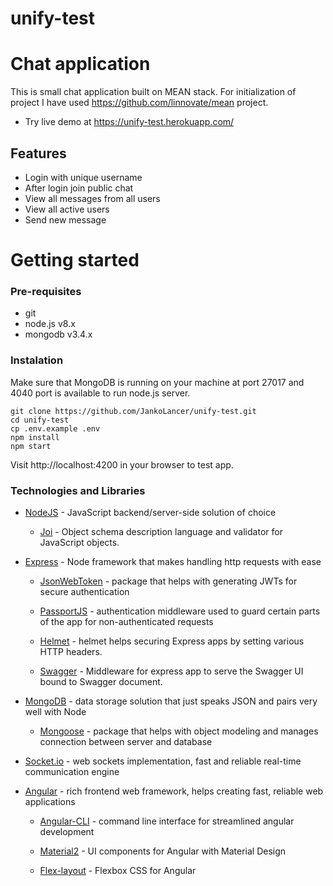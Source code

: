 # unify-test
# Chat application
This is small chat application built on MEAN stack.
For initialization of project I have used https://github.com/linnovate/mean project.

- Try live demo at https://unify-test.herokuapp.com/

## Features
- Login with unique username
- After login join public chat
- View all messages from all users
- View all active users
- Send new message

# Getting started
### Pre-requisites
- git
- node.js v8.x
- mongodb v3.4.x

### Instalation
Make sure that MongoDB is running on your machine at port 27017 and 4040 port is available to run node.js server.
```
git clone https://github.com/JankoLancer/unify-test.git
cd unify-test
cp .env.example .env
npm install
npm start
```
Visit http://localhost:4200 in your browser to test app.

### Technologies and Libraries
- [NodeJS](https://nodejs.org/) - JavaScript backend/server-side solution of choice

  - [Joi](https://github.com/hapijs/joi) - Object schema description language and validator for JavaScript objects.

- [Express](https://expressjs.com/) - Node framework that makes handling http requests with ease

  - [JsonWebToken](https://www.npmjs.com/package/jsonwebtoken) - package that helps with generating JWTs for secure authentication

  - [PassportJS](http://passportjs.org/) - authentication middleware used to guard certain parts of the app for non-authenticated requests
  
  - [Helmet](https://helmetjs.github.io/) - helmet helps securing Express apps by setting various HTTP headers.

  - [Swagger](https://github.com/scottie1984/swagger-ui-express) - Middleware for express app to serve the Swagger UI bound to Swagger document. 

- [MongoDB](https://www.mongodb.com/) - data storage solution that just speaks JSON and pairs very well with Node

  - [Mongoose](http://mongoosejs.com/) - package that helps with object modeling and manages connection between server and database

- [Socket.io](https://socket.io/) - web sockets implementation, fast and reliable real-time communication engine

- [Angular](https://angular.io/) - rich frontend web framework, helps creating fast, reliable web applications

  - [Angular-CLI](https://cli.angular.io/) - command line interface for streamlined angular development

  - [Material2](https://github.com/angular/material2) - UI components for Angular with Material Design

  - [Flex-layout](https://github.com/angular/flex-layout) - Flexbox CSS for Angular
  

